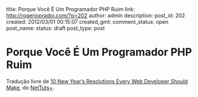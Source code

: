 title: Porque Você É Um Programador PHP Ruim
link: http://rogeriopradoj.com/?p=202
author: admin
description: 
post_id: 202
created: 2012/03/01 00:15:07
created_gmt: 
comment_status: open
post_name: 
status: draft
post_type: post

# Porque Você É Um Programador PHP Ruim

Tradução livre de [10 New Year’s Resolutions Every Web Developer Should Make](http://net.tutsplus.com/articles/general/ten-new-years-resolutions-every-web-developer-should-make/), do [NetTuts+](http://net.tutsplus.com/).